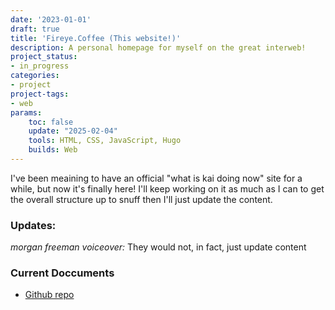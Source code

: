 ```yaml
---
date: '2023-01-01'
draft: true
title: 'Fireye.Coffee (This website!)'
description: A personal homepage for myself on the great interweb!
project_status: 
- in_progress
categories:
- project
project-tags:
- web
params:
    toc: false
    update: "2025-02-04" 
    tools: HTML, CSS, JavaScript, Hugo
    builds: Web
---
```


I've been meaining to have an official "what is kai doing now"
site for a while, but now it's finally here! I'll keep working on it
as much as I can to get the overall structure up to snuff then I'll
just update the content.

### Updates:
*morgan freeman voiceover:* They would not, in fact, just update content

### Current Doccuments
- [Github repo](https://github.com/fireye04/coffee)
